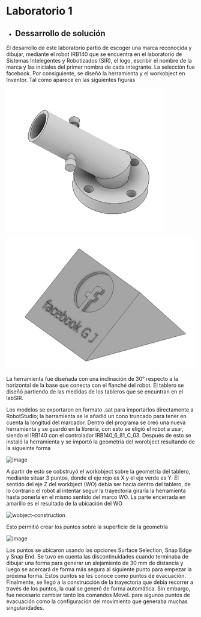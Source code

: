 # Laboratorio 1
- ## Dessarrollo de solución
El desarrollo de este laboratorio partió de escoger una marca reconocida y dibujar, mediante el robot IRB140 que se encuentra en el laboratorio de Sistemas Intelegentes y Robotizados (SIR), el logo, escribir el nombre de la marca y las iniciales del primer nombra de cada integrante. La selección fue facebook. Por consiguiente, se diseñó la herramienta y el workobject en Inventor. Tal como aparece en las siguientes figuras

![Image](https://github.com/garoperob/lab1robotics/blob/main/tool.png "Title")

![Image](https://github.com/garoperob/lab1robotics/blob/main/wobject.png  "Title")

La herramienta fue diseñada con una inclinación de 30° respecto a la horizontal de la base que conecta con el flanché del robot. El tablero se diseñó partiendo de las medidas de los tableros que se encuntran en el labSIR.

Los modelos se exportaron en formato .sat para importarlos directamente a RobotStudio; la herramienta se le añadió un cono truncado para tener en cuenta la longitud del marcador. Dentro del programa se creó una nueva herramienta y se guardó en la librería, con esto se eligió el robot a usar, siendo el IRB140 con el controlador IRB140_6_81_C_03. Después de esto se instaló la herramienta y se importó la geometría del worobject resultando de la sigueinte forma

![image](https://github.com/garoperob/lab1robotics/assets/80500171/f82e330b-2526-427d-b77b-18d5a882ccc7 "Title")

A partir de esto se cobstruyó el workobject sobre la geometría del tablero, mediante situar 3 puntos, donde el eje rojo es X y el eje verde es Y. El sentido del eje Z del workbject (WO) debía ser hacia dentro del tablero, de lo contrario el robot al intentar seguir la trayectoria giraría la herramienta hasta ponerla en el mismo sentido del marco WO. La parte encerrada en amarillo es el resultado de la ubicación del WO

![wobject-construction](https://github.com/garoperob/lab1robotics/assets/80500171/4182048d-6f26-458c-bdc7-0eca4246d41a "Title")

Esto permitió crear los puntos sobre la superficie de la geometría 

![image](https://github.com/garoperob/lab1robotics/assets/80500171/5510546b-9877-4788-bc1b-f9e368032e3c "Title")

Los puntos se ubicaron usando las opciones Surface Selection, Snap Edge y Snap End. Se tuvo en cuenta las discontinuidades cuando terminaba de dibujar una forma para generar un alejamiento de 30 mm de distancia y luego se acercará de forma más segura al siguiente punto para empezar la próxima forma. Estos puntos se les conoce como puntos de evacuación. Finalmente, se llegó a la construcción de la trayectoria que debía recorrer a través de los puntos, la cual se generó de forma automática. Sin embargo, fue necesario cambiar tanto los comandos MoveL para algunos puntos de evacuación como la configuración del movimiento que generaba muchas singularidades.



